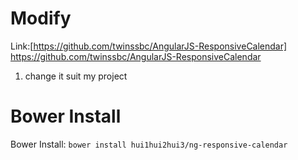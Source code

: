 # Modify
Link:[https://github.com/twinssbc/AngularJS-ResponsiveCalendar]
https://github.com/twinssbc/AngularJS-ResponsiveCalendar

1. change it suit my project

# Bower Install

Bower Install: `bower install hui1hui2hui3/ng-responsive-calendar`
